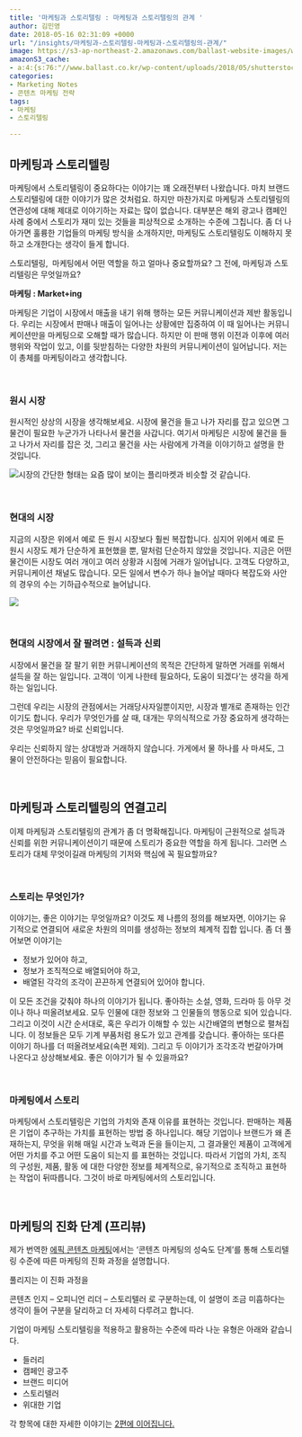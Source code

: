 ```yaml
---
title: '마케팅과 스토리텔링 : 마케팅과 스토리텔링의 관계 '
author: 김민영
date: 2018-05-16 02:31:09 +0000
url: "/insights/마케팅과-스토리텔링-마케팅과-스토리텔링의-관계/"
image: https://s3-ap-northeast-2.amazonaws.com/ballast-website-images/wp-content/uploads/2018/05/16111549/shutterstock_1072573067-2.jpg
amazonS3_cache:
- a:4:{s:76:"//www.ballast.co.kr/wp-content/uploads/2018/05/shutterstock_1069313033-2.jpg";i:54607;s:122:"//s3-ap-northeast-2.amazonaws.com/ballast-website-images/wp-content/uploads/2018/05/16111211/shutterstock_1069313033-2.jpg";i:54607;s:122:"//s3-ap-northeast-2.amazonaws.com/ballast-website-images/wp-content/uploads/2018/05/16111549/shutterstock_1072573067-2.jpg";i:54608;s:76:"//www.ballast.co.kr/wp-content/uploads/2018/05/shutterstock_1072573067-2.jpg";i:54608;}
categories:
- Marketing Notes
- 콘텐츠 마케팅 전략
tags:
- 마케팅
- 스토리텔링

---
```

## **마케팅과 스토리텔링**

마케팅에서 스토리텔링이 중요하다는 이야기는 꽤 오래전부터 나왔습니다. 마치 브랜드 스토리텔링에 대한 이야기가 많은 것처럼요. 하지만 마찬가지로 마케팅과 스토리텔링의 연관성에 대해 제대로 이야기하는 자료는 많이 없습니다. 대부분은 해외 광고나 캠페인 사례 중에서 스토리가 재미 있는 것들을 피상적으로 소개하는 수준에 그칩니다. 좀 더 나아가면 훌륭한 기업들의 마케팅 방식을 소개하지만, 마케팅도 스토리텔링도 이해하지 못하고 소개한다는 생각이 들게 합니다.

스토리텔링,  마케팅에서 어떤 역할을 하고 얼마나 중요할까요? 그 전에, 마케팅과 스토리텔링은 무엇일까요?

**마케팅 : Market+ing**

마케팅은 기업이 시장에서 매출을 내기 위해 행하는 모든 커뮤니케이션과 제반 활동입니다. 우리는 시장에서 판매나 매출이 일어나는 상황에만 집중하여 이 때 일어나는 커뮤니케이션만을 마케팅으로 오해할 때가 많습니다. 하지만 이 판매 행위 이전과 이후에 여러 행위와 작업이 있고, 이를 뒷받침하는 다양한 차원의 커뮤니케이션이 일어납니다. 저는 이 총체를 마케팅이라고 생각합니다.

&nbsp;

### **원시 시장**

원시적인 상상의 시장을 생각해보세요. 시장에 물건을 들고 나가 자리를 잡고 있으면 그 물건이 필요한 누군가가 나타나서 물건을 사갑니다. 여기서 마케팅은 시장에 물건을 들고 나가서 자리를 잡은 것, 그리고 물건을 사는 사람에게 가격을 이야기하고 설명을 한 것입니다.

![시장의 간단한 형태는 요즘 많이 보이는 플리마켓과 비슷할 것 같습니다.](https://s3-ap-northeast-2.amazonaws.com/ballast-website-images/wp-content/uploads/2018/05/16111549/shutterstock_1072573067-2.jpg "마케팅 원형 시장")

&nbsp;

### **현대의 시장**

지금의 시장은 위에서 예로 든 원시 시장보다 훨씬 복잡합니다. 심지어 위에서 예로 든 원시 시장도 제가 단순하게 표현했을 뿐, 말처럼 단순하지 않았을 것입니다. 지금은 어떤 물건이든 시장도 여러 개이고 여러 상황과 시점에 거래가 일어납니다. 고객도 다양하고, 커뮤니케이션 채널도 많습니다. 모든 일에서 변수가 하나 늘어날 때마다 복잡도와 사안의 경우의 수는 기하급수적으로 늘어납니다.

![](https://s3-ap-northeast-2.amazonaws.com/ballast-website-images/wp-content/uploads/2018/05/16111211/shutterstock_1069313033-2.jpg)

&nbsp;

### **현대의 시장에서 잘 팔려면 : 설득과 신뢰**

시장에서 물건을 잘 팔기 위한 커뮤니케이션의 목적은 간단하게 말하면 거래를 위해서 설득을 잘 하는 일입니다. 고객이 ‘이게 나한테 필요하다, 도움이 되겠다’는 생각을 하게 하는 일입니다.

그런데 우리는 시장의 관점에서는 거래당사자일뿐이지만, 시장과 별개로 존재하는 인간이기도 합니다. 우리가 무엇인가를 살 때, 대개는 무의식적으로 가장 중요하게 생각하는 것은 무엇일까요? 바로 신뢰입니다.

우리는 신뢰하지 않는 상대방과 거래하지 않습니다. 가게에서 물 하나를 사 마셔도, 그 물이 안전하다는 믿음이 필요합니다.


&nbsp;

## **마케팅과 스토리텔링의 연결고리**

이제 마케팅과 스토리텔링의 관계가 좀 더 명확해집니다. 마케팅이 근원적으로 설득과 신뢰를 위한 커뮤니케이션이기 때문에 스토리가 중요한 역할을 하게 됩니다. 그러면 스토리가 대체 무엇이길래 마케팅의 기저와 핵심에 꼭 필요할까요?

&nbsp;

### **스토리는 무엇인가?**

이야기는, 좋은 이야기는 무엇일까요? 이것도 제 나름의 정의를 해보자면, 이야기는 유기적으로 연결되어 새로운 차원의 의미를 생성하는 정보의 체계적 집합 입니다. 좀 더 풀어보면 이야기는

* 정보가 있어야 하고,
* 정보가 조직적으로 배열되어야 하고,
* 배열된 각각의 조각이 끈끈하게 연결되어 있어야 합니다.

이 모든 조건을 갖춰야 하나의 이야기가 됩니다. 좋아하는 소설, 영화, 드라마 등 아무 것이나 하나 떠올려보세요. 모두 인물에 대한 정보와 그 인물들의 행동으로 되어 있습니다. 그리고 이것이 시간 순서대로, 혹은 우리가 이해할 수 있는 시간배열의 변형으로 펼쳐집니다. 이 정보들은 모두 기계 부품처럼 용도가 있고 관계를 갖습니다. 좋아하는 또다른 이야기 하나를 더 떠올려보세요(속편 제외). 그리고 두 이야기가 조각조각 번갈아가며 나온다고 상상해보세요. 좋은 이야기가 될 수 있을까요?

&nbsp;

### **마케팅에서 스토리**

마케팅에서 스토리텔링은 기업의 가치와 존재 이유를 표현하는 것입니다. 판매하는 제품은 기업이 추구하는 가치를 표현하는 방법 중 하나입니다. 해당 기업이나 브랜드가 왜 존재하는지, 무엇을 위해 매일 시간과 노력과 돈을 들이는지, 그 결과물인 제품이 고객에게 어떤 가치를 주고 어떤 도움이 되는지 를 표현하는 것입니다. 따라서 기업의 가치, 조직의 구성원, 제품, 활동 에 대한 다양한 정보를 체계적으로, 유기적으로 조직하고 표현하는 작업이 뒤따릅니다. 그것이 바로 마케팅에서의 스토리입니다.

&nbsp;

## **마케팅의 진화 단계 (프리뷰)**

제가 번역한 [에픽 콘텐츠 마케팅](/%ec%97%90%ed%94%bd-%ec%bd%98%ed%85%90%ec%b8%a0-%eb%a7%88%ec%bc%80%ed%8c%85/)에서는 ‘콘텐츠 마케팅의 성숙도 단계’를 통해 스토리텔링 수준에 따른 마케팅의 진화 과정을 설명합니다.

풀리지는 이 진화 과정을

콘텐츠 인지 – 오피니언 리더 – 스토리텔러 로 구분하는데, 이 설명이 조금 미흡하다는 생각이 들어 구분을 달리하고 더 자세히 다루려고 합니다.

기업이 마케팅 스토리텔링을 적용하고 활용하는 수준에 따라 나눈 유형은 아래와 같습니다.

* 들러리
* 캠페인 광고주
* 브랜드 미디어
* 스토리텔러
* 위대한 기업

각 항목에 대한 자세한 이야기는 [2편에 이어집니다.](/insights/마케팅과-스토리텔링-스토리텔링-단계/)